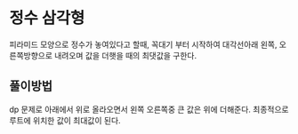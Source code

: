 # 정수 삼각형

피라미드 모양으로 정수가 놓여있다고 할때, 꼭대기 부터 시작하여 대각선아래 왼쪽, 오른쪽방향으로 내려오며 값을 더햇을 때의 최댓값을 구한다.

## 풀이방법

dp 문제로 아래에서 위로 올라오면서
왼쪽 오른쪽중 큰 값은 위에 더해준다.
최종적으로 루트에 위치한 값이 최대값이 된다.
